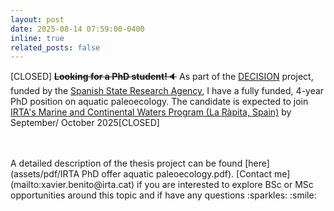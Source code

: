```yaml
---
layout: post
date: 2025-08-14 07:59:00-0400
inline: true
related_posts: false
---
```


[CLOSED] ~~**Looking for a PhD student!**🔈~~ As part of the [DECISION](1_project) project, funded by the [Spanish State Research Agency](https:///www.aei.gob.es), I have a fully funded, 4-year PhD position on aquatic paleoecology. The candidate is expected to join [IRTA's Marine and Continental Waters Program (La Ràpita, Spain)](https://www.irta.cat/programa-de-recerca/aigues-marines-i-continentals) by September/ October 2025[CLOSED]

<br>
<br>A detailed description of the thesis project can be found [here](assets/pdf/IRTA PhD offer aquatic paleoecology.pdf). [Contact me](mailto:xavier.benito@irta.cat) if you are interested to explore BSc or MSc opportunities around this topic and if have any questions :sparkles: :smile:






